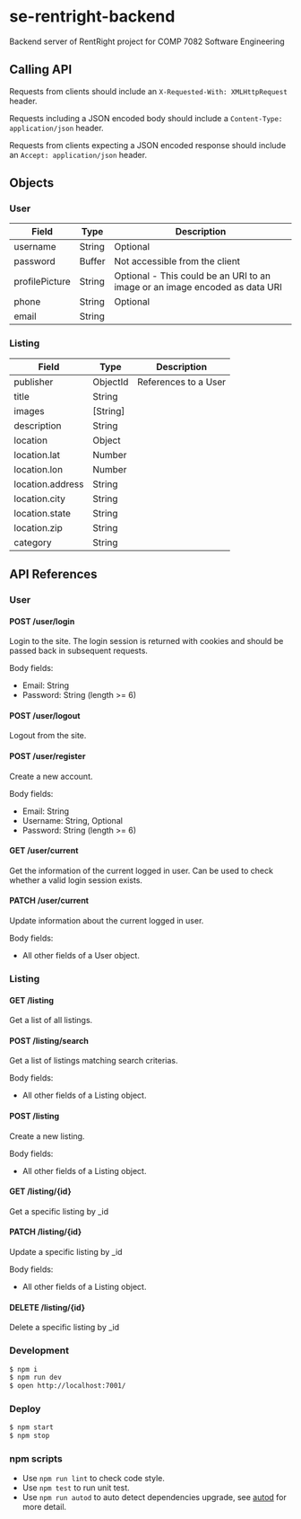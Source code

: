 # se-rentright-backend

Backend server of RentRight project for COMP 7082 Software Engineering

## Calling API

Requests from clients should include an ``` X-Requested-With: XMLHttpRequest ``` header.

Requests including a JSON encoded body should include a ``` Content-Type: application/json ``` header.

Requests from clients expecting a JSON encoded response should include an ``` Accept: application/json ``` header.

## Objects

### User

|Field|Type|Description|
|-|-|-|
|username|String|Optional|
|password|Buffer|Not accessible from the client|
|profilePicture|String|Optional - This could be an URI to an image or an image encoded as data URI|
|phone|String|Optional|
|email|String|

### Listing
|Field|Type|Description|
|-|-|-|
|publisher|ObjectId|References to a User|
|title|String|
|images|[String]|
|description|String|
|location|Object|
|location.lat|Number|
|location.lon|Number|
|location.address|String|
|location.city|String|
|location.state|String|
|location.zip|String|
|category|String|

## API References

### User

#### POST /user/login

Login to the site. The login session is returned with cookies and should be passed back in subsequent requests.

Body fields:
- Email: String
- Password: String (length >= 6)

#### POST /user/logout

Logout from the site.

#### POST /user/register

Create a new account.

Body fields:
- Email: String
- Username: String, Optional
- Password: String (length >= 6)

#### GET /user/current

Get the information of the current logged in user. Can be used to check whether a valid login session exists.

#### PATCH /user/current

Update information about the current logged in user.

Body fields:
- All other fields of a User object.

### Listing

#### GET /listing

Get a list of all listings.

#### POST /listing/search

Get a list of listings matching search criterias.

Body fields:
- All other fields of a Listing object.

#### POST /listing

Create a new listing.

Body fields:
- All other fields of a Listing object.

#### GET /listing/{id}

Get a specific listing by _id

#### PATCH /listing/{id}

Update a specific listing by _id

Body fields:
- All other fields of a Listing object.

#### DELETE /listing/{id}

Delete a specific listing by _id

### Development

```bash
$ npm i
$ npm run dev
$ open http://localhost:7001/
```

### Deploy

```bash
$ npm start
$ npm stop
```

### npm scripts

- Use `npm run lint` to check code style.
- Use `npm test` to run unit test.
- Use `npm run autod` to auto detect dependencies upgrade, see [autod](https://www.npmjs.com/package/autod) for more detail.


[egg]: https://eggjs.org